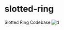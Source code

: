 # slotted-ring
Slotted Ring Codebase
![d](https://www.wallpapertip.com/wmimgs/15-158952_slipknot-vol-3-the-subliminal-verses.png)
